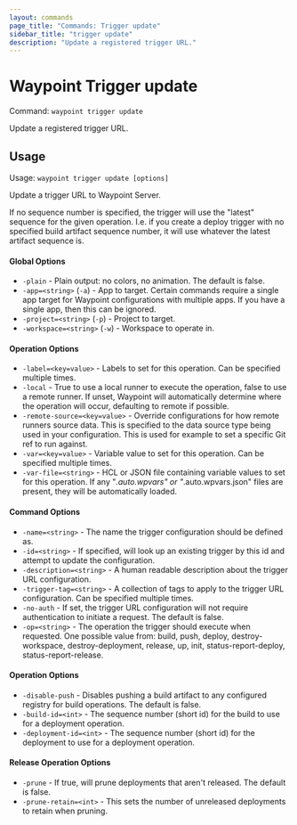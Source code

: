 ```yaml
---
layout: commands
page_title: "Commands: Trigger update"
sidebar_title: "trigger update"
description: "Update a registered trigger URL."
---
```


# Waypoint Trigger update

Command: `waypoint trigger update`

Update a registered trigger URL.


## Usage

Usage: `waypoint trigger update [options]`


  Update a trigger URL to Waypoint Server.

  If no sequence number is specified, the trigger will use the "latest" sequence
  for the given operation. I.e. if you create a deploy trigger with no specified
  build artifact sequence number, it will use whatever the latest artifact sequence is.

#### Global Options

- `-plain` - Plain output: no colors, no animation. The default is false.
- `-app=<string>` (`-a`) - App to target. Certain commands require a single app target for Waypoint configurations with multiple apps. If you have a single app, then this can be ignored.
- `-project=<string>` (`-p`) - Project to target.
- `-workspace=<string>` (`-w`) - Workspace to operate in.

#### Operation Options

- `-label=<key=value>` - Labels to set for this operation. Can be specified multiple times.
- `-local` - True to use a local runner to execute the operation, false to use a remote runner. 
If unset, Waypoint will automatically determine where the operation will occur, 
defaulting to remote if possible.
- `-remote-source=<key=value>` - Override configurations for how remote runners source data. This is specified to the data source type being used in your configuration. This is used for example to set a specific Git ref to run against.
- `-var=<key=value>` - Variable value to set for this operation. Can be specified multiple times.
- `-var-file=<string>` - HCL or JSON file containing variable values to set for this operation. If any "*.auto.wpvars" or "*.auto.wpvars.json" files are present, they will be automatically loaded.

#### Command Options

- `-name=<string>` - The name the trigger configuration should be defined as.
- `-id=<string>` - If specified, will look up an existing trigger by this id and attempt to update the configuration.
- `-description=<string>` - A human readable description about the trigger URL configuration.
- `-trigger-tag=<string>` - A collection of tags to apply to the trigger URL configuration. Can be specified multiple times.
- `-no-auth` - If set, the trigger URL configuration will not require authentication to initiate a request. The default is false.
- `-op=<string>` - The operation the trigger should execute when requested. One possible value from: build, push, deploy, destroy-workspace, destroy-deployment, release, up, init, status-report-deploy, status-report-release.

#### Operation Options

- `-disable-push` - Disables pushing a build artifact to any configured registry for build operations. The default is false.
- `-build-id=<int>` - The sequence number (short id) for the build to use for a deployment operation.
- `-deployment-id=<int>` - The sequence number (short id) for the deployment to use for a deployment operation.

#### Release Operation Options

- `-prune` - If true, will prune deployments that aren't released. The default is false.
- `-prune-retain=<int>` - This sets the number of unreleased deployments to retain when pruning.

